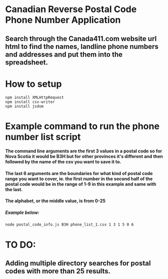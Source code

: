 # Canadian Reverse Postal Code Phone Number Application

## Search through the Canada411.com website url html to find the names, landline phone numbers and addresses and put them into the spreadsheet.

# How to setup 
    npm install XMLHttpRequest
    npm install csv-writer
    npm install jsdom

# Example command to run the phone number list script

#### The command line arguments are the first 3 values in a postal code so for Nova Scotia it would be B3H but for other provinces it's different and then followed by the name of the csv you want to save it to.
#### The last 6 arguments are the boundaries for what kind of postal code range you want to cover, ie. the first number in the second half of the postal code would be in the range of 1-9 in this example and same with the last.
#### The alphabet, or the middle value, is from 0-25

##### Example below:
    node postal_code_info.js B3H phone_list_1.csv 1 3 1 5 0 6
   
   
# TO DO:

## Adding multiple directory searches for postal codes with more than 25 results.

